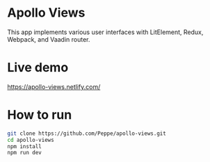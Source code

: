 # Apollo Views

This app implements various user interfaces with LitElement, Redux, Webpack, and Vaadin router.

# Live demo
https://apollo-views.netlify.com/

# How to run
```bash
git clone https://github.com/Peppe/apollo-views.git
cd apollo-views
npm install
npm run dev
```

